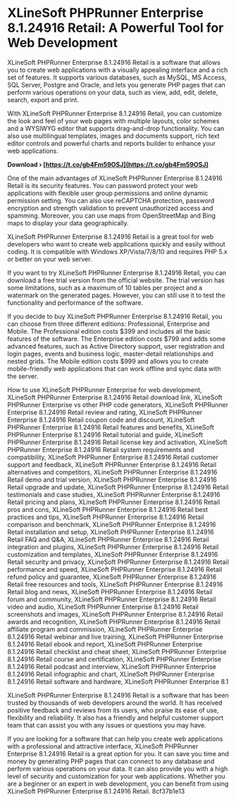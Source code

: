 # XLineSoft PHPRunner Enterprise 8.1.24916 Retail: A Powerful Tool for Web Development
 
XLineSoft PHPRunner Enterprise 8.1.24916 Retail is a software that allows you to create web applications with a visually appealing interface and a rich set of features. It supports various databases, such as MySQL, MS Access, SQL Server, Postgre and Oracle, and lets you generate PHP pages that can perform various operations on your data, such as view, add, edit, delete, search, export and print.
 
With XLineSoft PHPRunner Enterprise 8.1.24916 Retail, you can customize the look and feel of your web pages with multiple layouts, color schemes and a WYSIWYG editor that supports drag-and-drop functionality. You can also use multilingual templates, images and documents support, rich text editor controls and powerful charts and reports builder to enhance your web applications.
 
**Download › [https://t.co/gb4Fm59OSJ](https://t.co/gb4Fm59OSJ)**


 
One of the main advantages of XLineSoft PHPRunner Enterprise 8.1.24916 Retail is its security features. You can password protect your web applications with flexible user group permissions and online dynamic permission setting. You can also use reCAPTCHA protection, password encryption and strength validation to prevent unauthorized access and spamming. Moreover, you can use maps from OpenStreetMap and Bing maps to display your data geographically.
 
XLineSoft PHPRunner Enterprise 8.1.24916 Retail is a great tool for web developers who want to create web applications quickly and easily without coding. It is compatible with Windows XP/Vista/7/8/10 and requires PHP 5.x or better on your web server.
  
If you want to try XLineSoft PHPRunner Enterprise 8.1.24916 Retail, you can download a free trial version from the official website. The trial version has some limitations, such as a maximum of 10 tables per project and a watermark on the generated pages. However, you can still use it to test the functionality and performance of the software.
 
If you decide to buy XLineSoft PHPRunner Enterprise 8.1.24916 Retail, you can choose from three different editions: Professional, Enterprise and Mobile. The Professional edition costs $399 and includes all the basic features of the software. The Enterprise edition costs $799 and adds some advanced features, such as Active Directory support, user registration and login pages, events and business logic, master-detail relationships and nested grids. The Mobile edition costs $999 and allows you to create mobile-friendly web applications that can work offline and sync data with the server.
 
How to use XLineSoft PHPRunner Enterprise for web development,  XLineSoft PHPRunner Enterprise 8.1.24916 Retail download link,  XLineSoft PHPRunner Enterprise vs other PHP code generators,  XLineSoft PHPRunner Enterprise 8.1.24916 Retail review and rating,  XLineSoft PHPRunner Enterprise 8.1.24916 Retail coupon code and discount,  XLineSoft PHPRunner Enterprise 8.1.24916 Retail features and benefits,  XLineSoft PHPRunner Enterprise 8.1.24916 Retail tutorial and guide,  XLineSoft PHPRunner Enterprise 8.1.24916 Retail license key and activation,  XLineSoft PHPRunner Enterprise 8.1.24916 Retail system requirements and compatibility,  XLineSoft PHPRunner Enterprise 8.1.24916 Retail customer support and feedback,  XLineSoft PHPRunner Enterprise 8.1.24916 Retail alternatives and competitors,  XLineSoft PHPRunner Enterprise 8.1.24916 Retail demo and trial version,  XLineSoft PHPRunner Enterprise 8.1.24916 Retail upgrade and update,  XLineSoft PHPRunner Enterprise 8.1.24916 Retail testimonials and case studies,  XLineSoft PHPRunner Enterprise 8.1.24916 Retail pricing and plans,  XLineSoft PHPRunner Enterprise 8.1.24916 Retail pros and cons,  XLineSoft PHPRunner Enterprise 8.1.24916 Retail best practices and tips,  XLineSoft PHPRunner Enterprise 8.1.24916 Retail comparison and benchmark,  XLineSoft PHPRunner Enterprise 8.1.24916 Retail installation and setup,  XLineSoft PHPRunner Enterprise 8.1.24916 Retail FAQ and Q&A,  XLineSoft PHPRunner Enterprise 8.1.24916 Retail integration and plugins,  XLineSoft PHPRunner Enterprise 8.1.24916 Retail customization and templates,  XLineSoft PHPRunner Enterprise 8.1.24916 Retail security and privacy,  XLineSoft PHPRunner Enterprise 8.1.24916 Retail performance and speed,  XLineSoft PHPRunner Enterprise 8.1.24916 Retail refund policy and guarantee,  XLineSoft PHPRunner Enterprise 8.1.24916 Retail free resources and tools,  XLineSoft PHPRunner Enterprise 8.1.24916 Retail blog and news,  XLineSoft PHPRunner Enterprise 8.1.24916 Retail forum and community,  XLineSoft PHPRunner Enterprise 8.1.24916 Retail video and audio,  XLineSoft PHPRunner Enterprise 8.1.24916 Retail screenshots and images,  XLineSoft PHPRunner Enterprise 8.1.24916 Retail awards and recognition,  XLineSoft PHPRunner Enterprise 8.1.24916 Retail affiliate program and commission,  XLineSoft PHPRunner Enterprise 8.1.24916 Retail webinar and live training,  XLineSoft PHPRunner Enterprise 8.1.24916 Retail ebook and report,  XLineSoft PHPRunner Enterprise 8.1.24916 Retail checklist and cheat sheet,  XLineSoft PHPRunner Enterprise 8.1.24916 Retail course and certification,  XLineSoft PHPRunner Enterprise 8.1.24916 Retail podcast and interview,  XLineSoft PHPRunner Enterprise 8.1.24916 Retail infographic and chart,  XLineSoft PHPRunner Enterprise 8.1.24916 Retail software and hardware,  XLineSoft PHPRunner Enterprise 8.1
 
XLineSoft PHPRunner Enterprise 8.1.24916 Retail is a software that has been trusted by thousands of web developers around the world. It has received positive feedback and reviews from its users, who praise its ease of use, flexibility and reliability. It also has a friendly and helpful customer support team that can assist you with any issues or questions you may have.
  
If you are looking for a software that can help you create web applications with a professional and attractive interface, XLineSoft PHPRunner Enterprise 8.1.24916 Retail is a great option for you. It can save you time and money by generating PHP pages that can connect to any database and perform various operations on your data. It can also provide you with a high level of security and customization for your web applications. Whether you are a beginner or an expert in web development, you can benefit from using XLineSoft PHPRunner Enterprise 8.1.24916 Retail.
 8cf37b1e13
 
